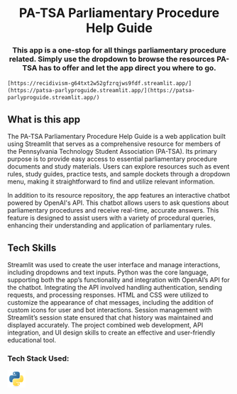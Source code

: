<h1 align="center">PA-TSA Parliamentary Procedure Help Guide</h1>
<h3 align="center">This app is a one-stop for all things parliamentary procedure related. Simply use the dropdown to browse the resources PA-TSA has to offer and let the app direct you where to go.</h3>

```
[https://recidivism-g64txt2w52gfzrqjws9fdf.streamlit.app/](https://patsa-parlyproguide.streamlit.app/](https://patsa-parlyproguide.streamlit.app/)
```

## What is this app
The PA-TSA Parliamentary Procedure Help Guide is a web application built using Streamlit that serves as a comprehensive resource for members of the Pennsylvania Technology Student Association (PA-TSA). Its primary purpose is to provide easy access to essential parliamentary procedure documents and study materials. Users can explore resources such as event rules, study guides, practice tests, and sample dockets through a dropdown menu, making it straightforward to find and utilize relevant information.

In addition to its resource repository, the app features an interactive chatbot powered by OpenAI's API. This chatbot allows users to ask questions about parliamentary procedures and receive real-time, accurate answers. This feature is designed to assist users with a variety of procedural queries, enhancing their understanding and application of parliamentary rules.

## Tech Skills
Streamlit was used to create the user interface and manage interactions, including dropdowns and text inputs. Python was the core language, supporting both the app’s functionality and integration with OpenAI’s API for the chatbot. Integrating the API involved handling authentication, sending requests, and processing responses. HTML and CSS were utilized to customize the appearance of chat messages, including the addition of custom icons for user and bot interactions. Session management with Streamlit’s session state ensured that chat history was maintained and displayed accurately. The project combined web development, API integration, and UI design skills to create an effective and user-friendly educational tool.


<h3 align="left">Tech Stack Used:</h3>
<p align="left"> <a href="https://www.python.org" target="_blank" rel="noreferrer"> <img src="https://raw.githubusercontent.com/devicons/devicon/master/icons/python/python-original.svg" alt="python" width="40" height="40"/> </a> </p>
